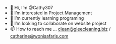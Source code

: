 - 👋 Hi, I’m @Cathy307
- 👀 I’m interested in Project Management
- 🌱 I’m currently learning programing
- 💞️ I’m looking to collaborate on website project
- 📫 How to reach me ... clean@gleecleaning.biz / catherine@wonisafaris.com
<!---
Cathy307/Cathy307 is a ✨ special ✨ repository because its `README.md` (this file) appears on your GitHub profile.
You can click the Preview link to take a look at your changes.
--->
